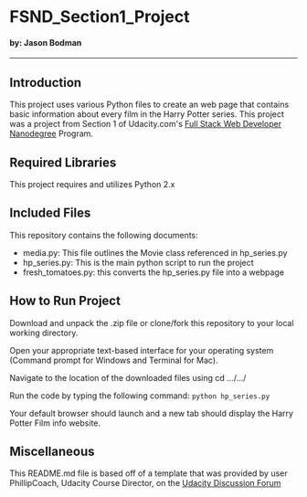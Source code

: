 # FSND_Section1_Project
#### by: Jason Bodman
<hr>

## Introduction
This project uses various Python files to create an web page that contains basic information about every film in the Harry Potter series. This project was a project from Section 1 of Udacity.com's <a href="https://www.udacity.com/course/full-stack-web-developer-nanodegree--nd004">Full Stack Web Developer Nanodegree</a> Program.

## Required Libraries
This project requires and utilizes Python 2.x

## Included Files
This repository contains the following documents:
<ul><li>media.py: This file outlines the Movie class referenced in hp_series.py
<li>hp_series.py: This is the main python script to run the project
<li>fresh_tomatoes.py: this converts the hp_series.py file into a webpage</ul>

## How to Run Project
Download and unpack the .zip file or clone/fork this repository to your local working directory.

Open your appropriate text-based interface for your operating system (Command prompt for Windows and Terminal for Mac).

Navigate to the location of the downloaded files using cd .../.../

Run the code by typing the following command:
`python hp_series.py`

Your default browser should launch and a new tab should display the Harry Potter Film info website.

## Miscellaneous
This README.md file is based off of a template that was provided by user PhillipCoach, Udacity Course Director, on the <a href="https://discussions.udacity.com/t/readme-files-in-project-1/23524/2">Udacity Discussion Forum</a>
